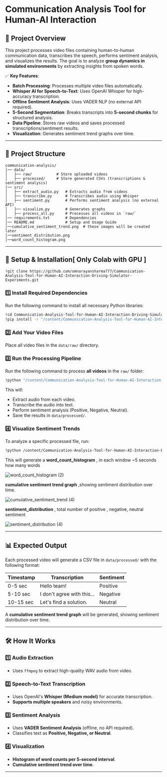 

# **Communication Analysis Tool for Human-AI Interaction**

## **📌 Project Overview**
This project processes video files containing human-to-human communication data, transcribes the speech, performs sentiment analysis, and visualizes the results. The goal is to analyze **group dynamics in simulated environments** by extracting insights from spoken words.

✅ **Key Features**:  
- **Batch Processing**: Processes multiple video files automatically.  
- **Whisper AI for Speech-to-Text**: Uses OpenAI Whisper for high-accuracy transcription.  
- **Offline Sentiment Analysis**: Uses VADER NLP (no external API required).  
- **5-Second Segmentation**: Breaks transcripts into **5-second chunks** for structured analysis.  
- **Data Pipeline**: Stores raw videos and saves processed transcriptions/sentiment results.  
- **Visualization**: Generates sentiment trend graphs over time.  

---

## **📁 Project Structure**
```
communication-analysis/
│── data/
│   ├── raw/           # Store uploaded videos
│   ├── processed/     # Store generated CSVs (transcriptions & sentiment analysis)
│── src/
│   ├── extract_audio.py   # Extracts audio from videos
│   ├── transcribe.py      # Transcribes audio using Whisper
│   ├── sentiment.py       # Performs sentiment analysis (no external API)
│   ├── visualize.py       # Generates graphs
│   ├── process_all.py     # Processes all videos in `raw/`
│── requirements.txt       # Dependencies
│── README.md              # Setup and Usage Guide
│──cumulative_sentiment_trend.png  # these images will be created later 
│──sentiment_distribution.png
│──word_count_histogram.png  
```

---

## **🚀 Setup & Installation[ Only Colab with GPU ]** 

```
!git clone https://github.com/omnarayansharma777/Communication-Analysis-Tool-for-Human-AI-Interaction-Driving-Simulator-Experiments.git

```
### **1️⃣ Install Required Dependencies**
Run the following command to install all necessary Python libraries:
```bash
!cd Communication-Analysis-Tool-for-Human-AI-Interaction-Driving-Simulator-Experiments
!pip install -r "/content/Communication-Analysis-Tool-for-Human-AI-Interaction-Driving-Simulator-Experiments/requirements.txt"

```

### **2️⃣ Add Your Video Files**
Place all video files in the `data/raw/` directory.

### **3️⃣ Run the Processing Pipeline**
Run the following command to process **all videos** in the `raw/` folder:
```bash
!python "/content/Communication-Analysis-Tool-for-Human-AI-Interaction-Driving-Simulator-Experiments/src/process_all.py"
```
This will:
- Extract audio from each video.
- Transcribe the audio into text.
- Perform sentiment analysis (Positive, Negative, Neutral).
- Save the results in `data/processed/`.

### **4️⃣ Visualize Sentiment Trends**
To analyze a specific processed file, run:
```bash
!python /content/Communication-Analysis-Tool-for-Human-AI-Interaction-Driving-Simulator-Experiments/src/visualize.py '/content/Communication-Analysis-Tool-for-Human-AI-Interaction-Driving-Simulator-Experiments/data/processed/<your_video_filename>.csv'
```

This will generate a
**word_count_histogram** , in each window ~5 seconds how many words 

![word_count_histogram (2)](https://github.com/user-attachments/assets/d6baea0c-d236-4ebd-bea6-47d6e1191cf6)

**cumulative sentiment trend graph** ,showing sentiment distribution over time.

![cumulative_sentiment_trend (4)](https://github.com/user-attachments/assets/7ce5aac1-1065-4eee-8d60-34330c8d555f)

**sentiment_distribution** , total number of positive , negative, neutral sentiment

![sentiment_distribution (4)](https://github.com/user-attachments/assets/d5a80f08-77f6-4b98-86cd-17507c0d7c8a)


---

## **📊 Expected Output**
Each processed video will generate a CSV file in `data/processed/` with the following format:

| Timestamp | Transcription | Sentiment |
|-----------|--------------|-----------|
| 0-5 sec   | Hello team!  | Positive  |
| 5-10 sec  | I don't agree with this... | Negative |
| 10-15 sec | Let's find a solution. | Neutral |

A **cumulative sentiment trend graph** will be generated, showing sentiment distribution over time.

---

## **🛠️ How It Works**
### **1️⃣ Audio Extraction**
- Uses `ffmpeg` to extract high-quality WAV audio from video.

### **2️⃣ Speech-to-Text Transcription**
- Uses OpenAI's **Whisper (Medium model)** for accurate transcription. 
- **Supports multiple speakers** and noisy environments.

### **3️⃣ Sentiment Analysis**
- Uses **VADER Sentiment Analysis** (offline, no API required).
- Classifies text as **Positive, Negative, or Neutral**.

### **4️⃣ Visualization**
- **Histogram of word counts per 5-second interval**.
- **Cumulative sentiment trend over time**.

---
